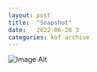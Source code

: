```yaml
---
layout:	post
title:	"Snapshot"
date:	2022-06-20 3
categories:	kof archive
---
```


![Image Alt](https://k0f.github.io/assets/2022-06-20-145228.jpg)
